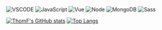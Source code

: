 ### 
![VSCODE](https://img.shields.io/badge/Visual%20Studio%20Code-007ACC.svg?style=for-the-badge&logo=Visual-Studio-Code&logoColor=white)
![JavaScript](https://img.shields.io/badge/JavaScript-F7DF1E.svg?style=for-the-badge&logo=JavaScript&logoColor=black)
![Vue](https://img.shields.io/badge/Vue.js-4FC08D.svg?style=for-the-badge&logo=vuedotjs&logoColor=white)
![Node](https://img.shields.io/badge/Node.js-339933.svg?style=for-the-badge&logo=nodedotjs&logoColor=white)
![MongoDB](https://img.shields.io/badge/MongoDB-47A248.svg?style=for-the-badge&logo=MongoDB&logoColor=white)
![Sass](https://img.shields.io/badge/Sass-CC6699.svg?style=for-the-badge&logo=Sass&logoColor=white)



[![ThomF's GitHub stats](https://github-readme-stats.vercel.app/api?username=ThomF)](https://github.com/anuraghazra/github-readme-stats)
[![Top Langs](https://github-readme-stats.vercel.app/api/top-langs/?username=ThomF&layout=compact)](https://github.com/anuraghazra/github-readme-stats)



<!--
**ThomF/ThomF** is a ✨ _special_ ✨ repository because its `README.md` (this file) appears on your GitHub profile.

Here are some ideas to get you started:

- 🔭 I’m currently working on ...
- 🌱 I’m currently learning ...
- 👯 I’m looking to collaborate on ...
- 🤔 I’m looking for help with ...
- 💬 Ask me about ...
- 📫 How to reach me: ...
- 😄 Pronouns: ...
- ⚡ Fun fact: ...
-->
